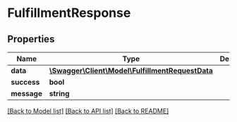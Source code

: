 # FulfillmentResponse

## Properties
Name | Type | Description | Notes
------------ | ------------- | ------------- | -------------
**data** | [**\Swagger\Client\Model\FulfillmentRequestData**](FulfillmentRequestData.md) |  | 
**success** | **bool** |  | 
**message** | **string** |  | 

[[Back to Model list]](../README.md#documentation-for-models) [[Back to API list]](../README.md#documentation-for-api-endpoints) [[Back to README]](../README.md)


